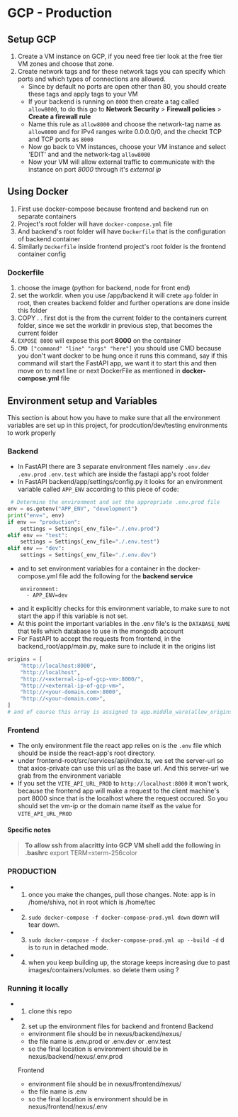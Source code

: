 # GCP - Production

## Setup GCP
1. Create a VM instance on GCP, if you need free tier look at the free tier VM zones and choose that zone.  
2. Create network tags and for these network tags you can specify which ports and which types of connections are allowed.  
    - Since by default no ports are open other than 80, you should create these tags and apply tags to your VM  
    - If your backend is running on `8000` then create a tag called `allow8000`, to do this go to **Network Security** > **Firewall policies** > **Create a firewall rule**  
    - Name this rule as `allow8000` and choose the network-tag name as `allow8000` and for IPv4 ranges write 0.0.0.0/0, and the checkt TCP and TCP ports as `8000`  
    - Now go back to VM instances, choose your VM instance and select 'EDIT' and and the network-tag `allow8000`  
    - Now your VM will allow external traffic to communicate with the instance on port *8000* through it's *external ip*

## Using Docker
1. First use docker-compose because frontend and backend run on separate containers  
2. Project's root folder will have `docker-compose.yml` file  
3. And backend's root folder will have `Dockerfile` that is the configuration of backend container  
4. Similarly `Dockerfile` inside frontend project's root folder is the frontend container config  

### Dockerfile
1. choose the image (python for backend, node for front end)  
2. set the workdir. when you use /app/backend it will crete `app` folder in root, then creates backend folder and further operations are done inside this folder  
3. COPY . .  first dot is the from the current folder to the containers current folder, since we set the workdir in previous step, that becomes the current folder  
4. `EXPOSE 8000` will expose this port **8000** on the container 
5. `CMD ["command" "line" "args" "here"]` you should use CMD because you don't want docker to be hung once it runs this command, say if this command will start the FastAPI app, we want it to start this and then move on to next line or next DockerFile as mentioned in **docker-compose.yml** file

## Environment setup and Variables
This section is about how you have to make sure that all the environment variables are set up in this project, for prodcution/dev/testing environments to work properly
### Backend
- In FastAPI there are 3 separate environment files namely `.env.dev` `.env.prod` `.env.test` which are inside the fastapi app's root folder
- In FastAPI backend/app/settings/config.py it looks for an environment variable called `APP_ENV` according to this piece of code:  
```python
 # Determine the environment and set the appropriate .env.prod file
env = os.getenv("APP_ENV", "development")
print("env=", env)
if env == "production":
    settings = Settings(_env_file="./.env.prod")
elif env == "test":
    settings = Settings(_env_file="./.env.test")
elif env == "dev":
    settings = Settings(_env_file="./.env.dev")
```
- and to set environment variables for a container in the docker-compose.yml file add the following for the **backend service**
```
    environment:
      - APP_ENV=dev
```
- and it explicitly checks for this environment variable, to make sure to not start the app if this variable is not set.
- At this point the important variables in the .env file's is the `DATABASE_NAME` that tells which database to use in the mongodb account
- For FastAPI to accept the requests from frontend, in the backend_root/app/main.py, make sure to include it in the origins list
```python
origins = [
    "http://localhost:8000",
    "http://localhost",
    "http://<external-ip-of-gcp-vm>:8000/",
    "http://<external-ip-of-gcp-vm>",
    "http://<your-domain.com>:8000",
    "http://<your-domain.com>",
]
# and of course this array is assigned to app.middle_ware(allow_origins=origins, ...other config here)
```

### Frontend
- The only environment file the react app relies on is the `.env` file which should be inside the react-app's root directory.
- under frontend-root/src/services/api/index.ts, we set the server-url so that axios-private can use this url as the base url. And this server-url we grab from the environment variable
- If you set the `VITE_API_URL_PROD` to `http://localhost:8000` it won't work, because the frontend app will make a request to the client machine's port 8000 since that is the localhost where the request occured. So you should set the vm-ip or the domain name itself as the value for `VITE_API_URL_PROD`


#### Specific notes  
> **To allow ssh from alacritty into GCP VM shell add the following in .bashrc**
export TERM=xterm-256color

### PRODUCTION
- 1. once you make the changes, pull those changes.
        Note: app is in /home/shiva, not in root which is /home/tec
- 2. `sudo docker-compose -f docker-compose-prod.yml down`      down will tear down.
- 3. `sudo docker-compose -f docker-compose-prod.yml up --build -d`   d is to run in detached mode.
- 4. when you keep building up, the storage keeps increasing due to past images/containers/volumes. so delete them using ?

### Running it locally
- 1. clone this repo
- 2. set up the environment files for backend and frontend
  Backend
  - environment file should be in nexus/backend/nexus/
  - the file name is .env.prod  or .env.dev or .env.test
  - so the final location is
    environment should be in nexus/backend/nexus/.env.prod

  Frontend
  - environment file should be in nexus/frontend/nexus/
  - the file name is .env
  - so the final location is
    environment should be in nexus/frontend/nexus/.env

